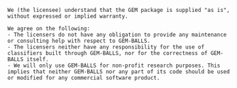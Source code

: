 
    We (the licensee) understand that the GEM package is supplied "as is", without expressed or implied warranty.
    
    We agree on the following:
    - The licensers do not have any obligation to provide any maintenance or consulting help with respect to GEM-BALLS.
    - The licensers neither have any responsibility for the use of classifiers built through GEM-BALLS, nor for the correctness of GEM-BALLS itself.
    - We will only use GEM-BALLS for non-profit research purposes. This implies that neither GEM-BALLS nor any part of its code should be used or modified for any commercial software product.
